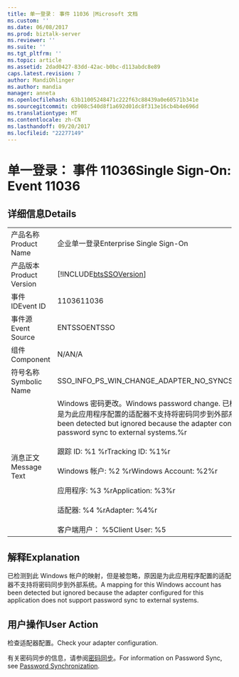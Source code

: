 ```yaml
---
title: 单一登录： 事件 11036 |Microsoft 文档
ms.custom: ''
ms.date: 06/08/2017
ms.prod: biztalk-server
ms.reviewer: ''
ms.suite: ''
ms.tgt_pltfrm: ''
ms.topic: article
ms.assetid: 2dad0427-83dd-42ac-b0bc-d113abdc8e89
caps.latest.revision: 7
author: MandiOhlinger
ms.author: mandia
manager: anneta
ms.openlocfilehash: 63b11005248471c222f63c88439a0e60571b341e
ms.sourcegitcommit: cb908c540d8f1a692d01dc8f313e16cb4b4e696d
ms.translationtype: MT
ms.contentlocale: zh-CN
ms.lasthandoff: 09/20/2017
ms.locfileid: "22277149"
---
```

# <a name="single-sign-on-event-11036"></a><span data-ttu-id="317b7-102">单一登录： 事件 11036</span><span class="sxs-lookup"><span data-stu-id="317b7-102">Single Sign-On: Event 11036</span></span>
## <a name="details"></a><span data-ttu-id="317b7-103">详细信息</span><span class="sxs-lookup"><span data-stu-id="317b7-103">Details</span></span>  
  
|||  
|-|-|  
|<span data-ttu-id="317b7-104">产品名称</span><span class="sxs-lookup"><span data-stu-id="317b7-104">Product Name</span></span>|<span data-ttu-id="317b7-105">企业单一登录</span><span class="sxs-lookup"><span data-stu-id="317b7-105">Enterprise Single Sign-On</span></span>|  
|<span data-ttu-id="317b7-106">产品版本</span><span class="sxs-lookup"><span data-stu-id="317b7-106">Product Version</span></span>|[!INCLUDE[btsSSOVersion](../includes/btsssoversion-md.md)]|  
|<span data-ttu-id="317b7-107">事件 ID</span><span class="sxs-lookup"><span data-stu-id="317b7-107">Event ID</span></span>|<span data-ttu-id="317b7-108">11036</span><span class="sxs-lookup"><span data-stu-id="317b7-108">11036</span></span>|  
|<span data-ttu-id="317b7-109">事件源</span><span class="sxs-lookup"><span data-stu-id="317b7-109">Event Source</span></span>|<span data-ttu-id="317b7-110">ENTSSO</span><span class="sxs-lookup"><span data-stu-id="317b7-110">ENTSSO</span></span>|  
|<span data-ttu-id="317b7-111">组件</span><span class="sxs-lookup"><span data-stu-id="317b7-111">Component</span></span>|<span data-ttu-id="317b7-112">N/A</span><span class="sxs-lookup"><span data-stu-id="317b7-112">N/A</span></span>|  
|<span data-ttu-id="317b7-113">符号名称</span><span class="sxs-lookup"><span data-stu-id="317b7-113">Symbolic Name</span></span>|<span data-ttu-id="317b7-114">SSO_INFO_PS_WIN_CHANGE_ADAPTER_NO_SYNC</span><span class="sxs-lookup"><span data-stu-id="317b7-114">SSO_INFO_PS_WIN_CHANGE_ADAPTER_NO_SYNC</span></span>|  
|<span data-ttu-id="317b7-115">消息正文</span><span class="sxs-lookup"><span data-stu-id="317b7-115">Message Text</span></span>|<span data-ttu-id="317b7-116">Windows 密码更改。</span><span class="sxs-lookup"><span data-stu-id="317b7-116">Windows password change.</span></span> <span data-ttu-id="317b7-117">已检测到此 Windows 帐户的映射，但是被忽略，原因是为此应用程序配置的适配器不支持将密码同步到外部系统。%r</span><span class="sxs-lookup"><span data-stu-id="317b7-117">A mapping for this Windows account has been detected but ignored because the adapter configured for this application does not support password sync to external systems.%r</span></span><br /><br /> <span data-ttu-id="317b7-118">跟踪 ID: %1 %r</span><span class="sxs-lookup"><span data-stu-id="317b7-118">Tracking ID: %1%r</span></span><br /><br /> <span data-ttu-id="317b7-119">Windows 帐户: %2 %r</span><span class="sxs-lookup"><span data-stu-id="317b7-119">Windows Account: %2%r</span></span><br /><br /> <span data-ttu-id="317b7-120">应用程序: %3 %r</span><span class="sxs-lookup"><span data-stu-id="317b7-120">Application: %3%r</span></span><br /><br /> <span data-ttu-id="317b7-121">适配器: %4 %r</span><span class="sxs-lookup"><span data-stu-id="317b7-121">Adapter: %4%r</span></span><br /><br /> <span data-ttu-id="317b7-122">客户端用户： %5</span><span class="sxs-lookup"><span data-stu-id="317b7-122">Client User: %5</span></span>|  
  
## <a name="explanation"></a><span data-ttu-id="317b7-123">解释</span><span class="sxs-lookup"><span data-stu-id="317b7-123">Explanation</span></span>  
 <span data-ttu-id="317b7-124">已检测到此 Windows 帐户的映射，但是被忽略，原因是为此应用程序配置的适配器不支持将密码同步到外部系统。</span><span class="sxs-lookup"><span data-stu-id="317b7-124">A mapping for this Windows account has been detected but ignored because the adapter configured for this application does not support password sync to external systems.</span></span>  
  
## <a name="user-action"></a><span data-ttu-id="317b7-125">用户操作</span><span class="sxs-lookup"><span data-stu-id="317b7-125">User Action</span></span>  
 <span data-ttu-id="317b7-126">检查适配器配置。</span><span class="sxs-lookup"><span data-stu-id="317b7-126">Check your adapter configuration.</span></span>  
  
 <span data-ttu-id="317b7-127">有关密码同步的信息，请参阅[密码同步](../core/password-synchronization2.md)。</span><span class="sxs-lookup"><span data-stu-id="317b7-127">For information on Password Sync, see [Password Synchronization](../core/password-synchronization2.md).</span></span>